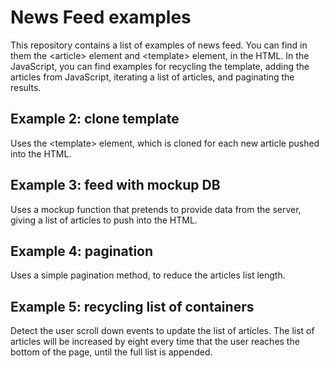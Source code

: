 # News Feed examples
This repository contains a list of examples of news feed.
You can find in them the \<article\> element and \<template\> element, in the HTML.
In the JavaScript, you can find examples for recycling the template, adding the articles from JavaScript, iterating a list of articles, and paginating the results.

## Example 2: clone template
Uses the \<template\> element, which is cloned for each new article pushed into the HTML.

## Example 3: feed with mockup DB
Uses a mockup function that pretends to provide data from the server, giving a list of articles to push into the HTML.

## Example 4: pagination
Uses a simple pagination method, to reduce the articles list length.

## Example 5: recycling list of containers
Detect the user scroll down events to update the list of articles. The list of articles will be increased by eight every time that the user reaches the bottom of the page, until the full list is appended.

